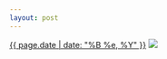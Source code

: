 ```yaml
---
layout: post
---
```


<p>
  <time><a href="/561">{{ page.date | date: "%B %e, %Y" }}</a></time>
  <a href="/561"><img src="{{ site.assets_url }}/561-480.jpg" srcset="{{ site.assets_url }}/561-240.jpg 240w, {{ site.assets_url }}/561-480.jpg 480w, {{ site.assets_url }}/561-720.jpg 720w, {{ site.assets_url }}/561-960.jpg 960w" sizes="(min-width: 700px) 50vw, calc(100vw - 2rem)" /></a>
</p>
